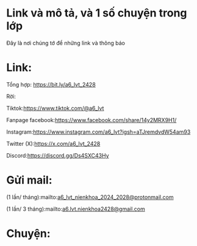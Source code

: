 # Link và mô tả, và 1 số chuyện trong lớp

Đây là nơi chúng tớ để những link và thông báo

# Link:

Tổng hợp: https://bit.ly/a6_lvt_2428

Rời:

Tiktok:https://www.tiktok.com/@a6_lvt

Fanpage facebook:https://www.facebook.com/share/14y2MRX9H1/

Instagram:https://www.instagram.com/a6_lvt?igsh=aTJremdvdW54am93

Twitter (X):https://x.com/a6_lvt_2428

Discord:https://discord.gg/Ds4SXC43Hy

# Gửi mail:

(1 lần/ tháng):mailto:a6_lvt_nienkhoa_2024_2028@protonmail.com

(1 lần/ 3 tháng):mailto:a6.lvt.nienkhoa2428@gmail.com

# Chuyện:
